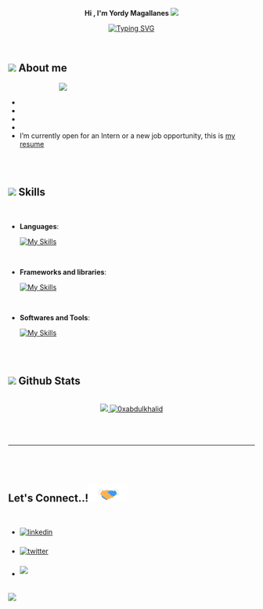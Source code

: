 
<p align="center" font-size="500px"><b>Hi , I'm Yordy Magallanes </b><img src="https://media.giphy.com/media/hvRJCLFzcasrR4ia7z/giphy.gif" width="35"></p>
<p align="center">
  <a href="https://git.io/typing-svg"><img src="https://readme-typing-svg.herokuapp.com?font=Fira+Code&size=30&pause=1000&color=3AA4F7&center=true&vCenter=true&width=435&lines=Full-Stack+Developer+" alt="Typing SVG" /></a>
</p>

<br>

## <picture> <img src="https://user-images.githubusercontent.com/74038190/229223156-0cbdaba9-3128-4d8e-8719-b6b4cf741b67.gif" width = 30px></picture> **About me**

<picture> <img align="right" src="https://user-images.githubusercontent.com/74038190/225813708-98b745f2-7d22-48cf-9150-083f1b00d6c9.gif" width = 400px></picture>

<br>

- 
- 
- 
- 
- I’m currently open for an Intern or a new job opportunity, this is [my resume](https://read.cv/0xabdulkhalid)

<br><br>

## <img src="https://media2.giphy.com/media/QssGEmpkyEOhBCb7e1/giphy.gif?cid=ecf05e47a0n3gi1bfqntqmob8g9aid1oyj2wr3ds3mg700bl&rid=giphy.gif" width ="25"><b> Skills</b>
<br>

<p align="center">

- **Languages**:
  
  [![My Skills](https://skillicons.dev/icons?i=python,cs,js)](https://skillicons.dev)

<br>   
    
- **Frameworks and libraries**:
  
   [![My Skills](https://skillicons.dev/icons?i=django,fastapi,dotnet,react,tailwind)](https://skillicons.dev)
  
<br>


- **Softwares and Tools**:

    [![My Skills](https://skillicons.dev/icons?i=docker,git,github,azure,aws)](https://skillicons.dev)

</p>

<br>

<br>


## <img src="https://media.giphy.com/media/iY8CRBdQXODJSCERIr/giphy.gif" width="40"><b> Github Stats </b>
<br>

<div align="center">

<a href="https://github.com/0xabdulkhalid/">
  <img src="https://github-readme-stats.vercel.app/api?username=0xabdulkhalid&include_all_commits=true&count_private=true&show_icons=true&line_height=20&title_color=7A7ADB&icon_color=2234AE&text_color=D3D3D3&bg_color=0,000000,130F40" width="450"/>
  <img src="https://github-readme-stats.vercel.app/api/top-langs?username=0xabdulkhalid&show_icons=true&locale=en&layout=compact&line_height=20&title_color=7A7ADB&icon_color=2234AE&text_color=D3D3D3&bg_color=0,000000,130F40" width="375"  alt="0xabdulkhalid"/>

</a>
</div>

<br>
<br>
<br>

-----

<br>
<br>

## <b> Let's Connect..!</b><img src="https://github.com/0xAbdulKhalid/0xAbdulKhalid/raw/main/assets/mdImages/handshake.gif" width ="80">
<br>
<div align='left'>

<ul>

<li>
<a href="https://linkedin.com/in/0xabdulkhalid" target="_blank">
<img src="https://img.shields.io/badge/linkedin:  0xabdulkhalid-%2300acee.svg?color=405DE6&style=for-the-badge&logo=linkedin&logoColor=white" alt=linkedin style="margin-bottom: 5px;"/>
</a>
</li>

<br>

<li>
<a href="https://twitter.com/0xabdulkhalid" target="_blank">
<img src="https://img.shields.io/badge/twitter:  0xabdulkhalid-%2300acee.svg?color=1DA1F2&style=for-the-badge&logo=twitter&logoColor=white" alt=twitter style="margin-bottom: 5px;"/>
</a>
</li>

<br>

<li>
<a href="mailto:0xabdulkhalid@gmail.com" target="_blank">
<img src="https://img.shields.io/badge/gmail:  0xabdulkhalid-%23EA4335.svg?style=for-the-badge&logo=gmail&logoColor=white" t=mail style="margin-bottom: 5px;" />
</a>
</li>
	
</ul>
</div>

<br>
<img src="https://user-images.githubusercontent.com/73097560/115834477-dbab4500-a447-11eb-908a-139a6edaec5c.gif">

